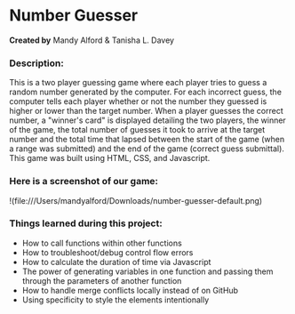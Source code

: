 # Number Guesser
**Created by** Mandy Alford & Tanisha L. Davey

### Description:
This is a two player guessing game where each player tries to guess a random number generated by the computer. For each incorrect guess, the computer tells each player whether or not the number they guessed is higher or lower than the target number. When a player guesses the correct number, a "winner's card" is displayed detailing the two players, the winner of the game, the total number of guesses it took to arrive at the target number and the total time that lapsed between the start of the game (when a range was submitted) and the end of the game (correct guess submittal). This game was built using HTML, CSS, and Javascript.

### Here is a screenshot of our game:
!(file:///Users/mandyalford/Downloads/number-guesser-default.png)

### Things learned during this project:

* How to call functions within other functions
* How to troubleshoot/debug control flow errors
* How to calculate the duration of time via Javascript
* The power of generating variables in one function and passing them through the parameters of another function
* How to handle merge conflicts locally instead of on GitHub
* Using specificity to style the elements intentionally

